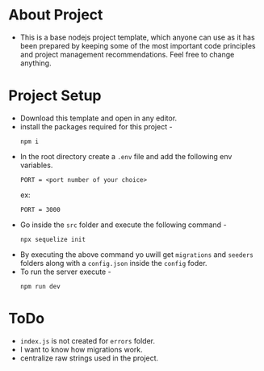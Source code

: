 # About Project
* This is a base nodejs project template, which anyone can use as it has been prepared by keeping some of the most important code principles and project management recommendations. Feel free to change anything.

# Project Setup
* Download this template and open in any editor.
* install the packages required for this project - 
    ```
    npm i 
    ```
* In the root directory create a `.env` file and add the following env variables.
    ```
    PORT = <port number of your choice>
    ```
    ex:
    ```
    PORT = 3000
    ```
* Go inside the `src` folder and execute the following command - 
    ```
    npx sequelize init
    ```
* By executing the above command yo uwill get `migrations` and `seeders` folders along with a `config.json` inside the `config` foder.
* To run the server execute - 
    ```
    npm run dev
    ```

# ToDo
* `index.js` is not created for `errors` folder.
* I want to know how migrations work.
* centralize raw strings used in the project.